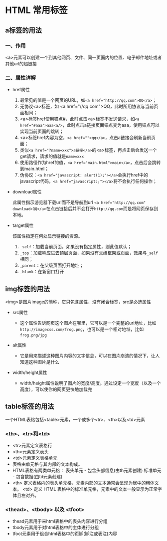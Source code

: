 # HTML 常用标签

## a标签的用法

### 一、作用
\<a>元素可以创建一个到其他网页、文件、同一页面内的位置、电子邮件地址或者其他url的超链接

### 二、属性详解
* href属性
  
  1. 最常见的值是一个网页的URL，如`<a href="http://qq.com">QQ</a>`；
  2. 无协议\<a>标签，如 \<a href="//qq.com">QQ</a>，此时所用协议与当前页面相同；
  3. \<a>标签href使用锚点#，此时点击\<a>标签不发送请求，如`<a href="#aaa">aaa<a/>`，此时点击a链接页面锚点变为aaa，使用锚点可以实现当前页面的跳转；
  4. \<a>标签href内容为空，`<a href="">qq</a>`，点击a链接会刷新当前页面；
  5. 类似`<a href="?name=xxx">a链接</a>`的\<a>标签，再点击后会发送一个get请求，请求的值就是`name=xxx`
  6. 使用路径作为href的值，`<a href="main.html">main</a>`，点击后会跳转到main.html；
  7. 伪协议：`<a href="javascript: alert(1);"></a>`会执行href中的javascript代码，`<a href="javascript:;"></a>`将不会执行任何操作；

* download属性

    此属性指示游览器下载url而不是导航到url
    `<a href="http://qq.com" download>QQ</a>`在点击链接后并不会打开`http://qq.com`而是将网页保存到本地。

* target属性
  
    该属性指定在何处显示链接的资源。
  1. `_self`：加载当前页面，如果没有指定属性，则此值默认；
  2. `_top`：加载响应进去顶层页面，如果没有父级框架或页面，效果与`_self`相同；
  3. `_parent`：在父级页面打开地址；
  4. `_blank`：在新窗口打开

## img标签的用法
\<img>是图片image的简称，它只包含属性，没有闭合标签，src是必选属性

* src属性
  * 这个属性告诉网页这个图片在哪里，它可以是一个完整的url地址，比如`http://imagecss.com/frog.png`，也可以是一个相对地址，比如`frog.png/jpg`

* alt属性
  * 它是用来描述这种图片内容的文字信息，可以在图片崩溃的情况下，让人知道这种图片是什么

* width/height属性
  * width/height属性说明了图片的宽度/高度。通过设定一个宽度（以及一个高度），可以使你的网页更快地加载完

## table标签的用法

一个HTML表格包括\<table>元素，一个或多个\<tr>、\<th>以及\<td>元素

### \<th>、\<tr>和\<td>
* \<tr>元素定义表格行
* \<th>元素定义表头
* \<td>元素定义表格单元
* 表格由单元格与其内部的文本构成。
* HTML表格有两类单元格：
  表头单元 - 包含头部信息(由th元素创建)
  标准单元 - 包含数据(由td元素创建)
* \<th> 定义表格内的表头单元格，元素内部的文本通常会呈现为居中的粗体文本。
\<td> 定义 HTML 表格中的标准单元格，元素中的文本一般显示为正常字体且左对齐。

### \<thead>、\<tbody> 以及 \<tfoot>
* thead元素用于来html表格中的表头内容进行分组
* tbody元素用于对html表格中的主体进行分组
* tfoot元素用于组合html表格中的页脚(脚注或表注)内容